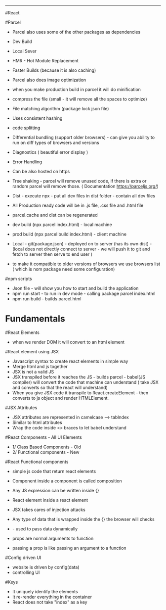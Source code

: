 ---
#React 

#Parcel
- Parcel also uses some of the other packages as dependencies 
- Dev Build
- Local Sever
- HMR - Hot Module Replacement 
- Faster Builds (because it is also caching) 
- Parcel also does image optimization 
- when you make production build in parcel it will do minification
- compress the file (small - it will remove all the spaces to optimize) 
- File matching algorithm (package lock json file)
- Uses consistent hashing
- code splitting
- Differential bundling (support older browsers) - can give you ability to run on diff types of browsers and versions 
- Diagnostics ( beautiful error display )
- Error Handling
- Can be also hosted on https 
- Tree shaking - parcel will remove unused code, if there is extra or random parcel will remove those. 
 ( Documentation  https://parceljs.org/)


- Dist - execute npx - put all dev files in dist folder - contain all dev files 

- All Production ready code will be in .js file, .css file and .html file 
- parcel.cache and dist can be regenerated
- dev build (npx parcel index.html) - local machine
- prod build (npx parcel build index.html) - client machine

- Local - git(package.json) - deployed on to server (has its own dist) - (local does not directly connect to server - we will push it to git and fetch to server then serve to end user )

- to make it compatible to older versions of browsers we use browsers list ( which is nom package need some configuration)

#npm scripts
- Json file - will show you how to start and build the application 
- npm run start - to run in dev mode - calling package parcel index.html
- npm run build - builds parcel.html

# Fundamentals 

#React Elements 
- when we render DOM it will convert to an html element

#React element using JSX 
- Javascript syntax to create react elements in simple way 
- Merge html and js together 
- JSX is not a valid JS 
- JSX transpiled before it reaches the JS - builds parcel - babel(JS compiler) will convert the code that machine can understand ( take JSX and converts so that the react will understand)
- When you give JSX code it transpile to React.createElement - then converts to js object and render HTMLElement.

#JSX Attributes 
- JSX attributes are represented in camelcase --> tabIndex
- Similar to html attributes
- Wrap the code inside <> braces to let babel understand

#React Components - All UI Elements
- 1/ Class Based Components - Old 
- 2/ Functional components - New

#React Functional components 
- simple js code that return react elements 
- Component inside a component is called composition

- Any JS expression can be written inside {}  
- React element inside a react element 
- JSX takes cares of injection attacks 
- Any type of data that is wrapped inside the {} the browser will checks 

- <props> - used to pass data dynamically
- props are normal arguments to function
- passing a prop is like passing an argument to a function

#Config driven UI
- website is driven by config(data)
- controlling UI 

#Keys
- It uniquely identify the elements
- It re-render everything in the container
- React does not take "index" as a key